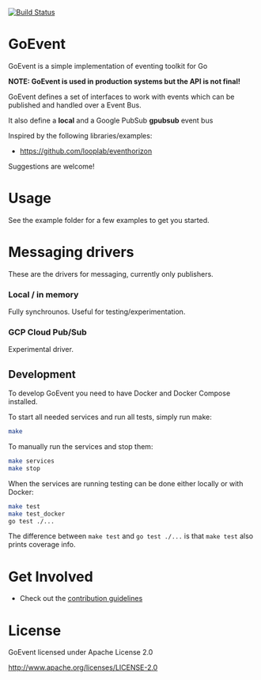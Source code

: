 [![Build Status](https://travis-ci.com/isuruceanu/goevent.svg?branch=master)](https://travis-ci.com/isuruceanu/goevent)

# GoEvent

GoEvent is a simple implementation of eventing toolkit for Go

**NOTE: GoEvent is used in production systems but the API is not final!**


GoEvent defines a set of interfaces to work with events which can be published and handled over a Event Bus. 

It also define a **local** and a Google PubSub **gpubsub** event bus

Inspired by the following libraries/examples:

- https://github.com/looplab/eventhorizon


Suggestions are welcome!

# Usage

See the example folder for a few examples to get you started.


# Messaging drivers

These are the drivers for messaging, currently only publishers.

### Local / in memory

Fully synchrounos. Useful for testing/experimentation.

### GCP Cloud Pub/Sub

Experimental driver.

## Development

To develop GoEvent you need to have Docker and Docker Compose installed.

To start all needed services and run all tests, simply run make:

```bash
make
```

To manually run the services and stop them:

```bash
make services
make stop
```

When the services are running testing can be done either locally or with Docker:

```bash
make test
make test_docker
go test ./...
```

The difference between `make test` and `go test ./...` is that `make test` also prints coverage info.

# Get Involved

- Check out the [contribution guidelines](CONTRIBUTING.md)

# License
GoEvent licensed under Apache License 2.0

http://www.apache.org/licenses/LICENSE-2.0
